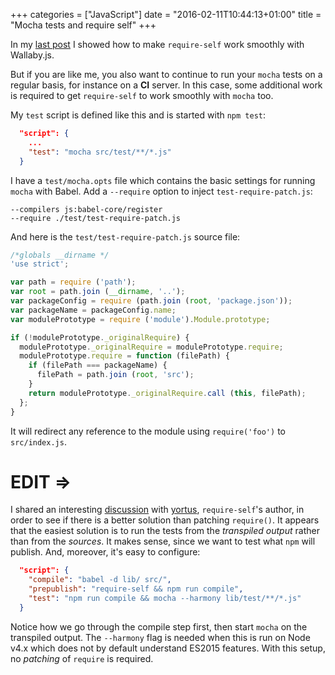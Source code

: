 +++
categories = ["JavaScript"]
date = "2016-02-11T10:44:13+01:00"
title = "Mocha tests and require self"
+++

In my [last post](npm-require-self-with-wallaby.html) I showed
how to make `require-self` work smoothly with Wallaby.js.

But if you are like me, you also want to continue to run your
`mocha` tests on a regular basis, for instance on a **CI**
server. In this case, some additional work is required to get
`require-self` to work smoothly with `mocha` too.

My `test` script is defined like this and is started with `npm test`:

```json
  "script": {
    ...
    "test": "mocha src/test/**/*.js"
  }
```

I have a `test/mocha.opts` file which contains the basic
settings for running `mocha` with Babel. Add a `--require`
option to inject `test-require-patch.js`:

```
--compilers js:babel-core/register
--require ./test/test-require-patch.js
```

And here is the `test/test-require-patch.js` source file:

```javascript
/*globals __dirname */
'use strict';

var path = require ('path');
var root = path.join (__dirname, '..');
var packageConfig = require (path.join (root, 'package.json'));
var packageName = packageConfig.name;
var modulePrototype = require ('module').Module.prototype;

if (!modulePrototype._originalRequire) {
  modulePrototype._originalRequire = modulePrototype.require;
  modulePrototype.require = function (filePath) {
    if (filePath === packageName) {
      filePath = path.join (root, 'src');
    }
    return modulePrototype._originalRequire.call (this, filePath);
  };
}
```

It will redirect any reference to the module using `require('foo')`
to `src/index.js`.

# EDIT &rArr;

I shared an interesting
[discussion](https://github.com/yortus/require-self/issues/5)
with [yortus](https://github.com/yortus), `require-self`'s author,
in order to see if there is a better solution than patching `require()`.
It appears that the easiest solution is to run the tests from
the _transpiled output_ rather than from the _sources_. It makes
sense, since we want to test what `npm` will publish. And, moreover,
it's easy to configure:

```json
  "script": {
    "compile": "babel -d lib/ src/",
    "prepublish": "require-self && npm run compile",
    "test": "npm run compile && mocha --harmony lib/test/**/*.js"
  }
```

Notice how we go through the compile step first, then start `mocha`
on the transpiled output. The `--harmony` flag is needed when this
is run on Node v4.x which does not by default understand ES2015
features. With this setup, no _patching_ of `require` is required.
